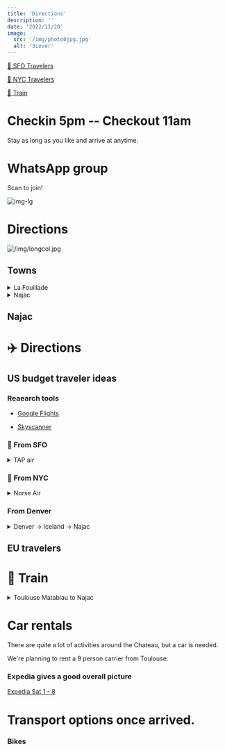 ```yaml
---
title: 'Directions'
description: ''
date: '2022/11/20'
image:
  src: '/img/photo0jpg.jpg'
  alt: '3cover'
---
```


[:link: SFO Travelers](#air-sfo)

[:link: NYC Travelers](#air-nyc)

[:link: Train](#train)

# Checkin 5pm -- Checkout 11am

Stay as long as you like and arrive at anytime.

# WhatsApp group

Scan to join!

![img-lg](/img/whatsapp.jpeg)


# <a id="directions"></a> Directions

![/img/longcol.jpg](/img/longcol.jpg)

## <a id="towns"></a> Towns

<details>
<summary>La Fouillade</summary>

5km --  nearest town to Chateau de Longcol

![/img/gm_lafouillade.png](/img/gm_lafouillade.png)

[Google Maps](https://www.google.com/maps/dir/12270+La+Fouillade,+France/Ch%C3%A2teau+de+Longcol/@44.2438778,2.0121223,15z/data=!3m1!4b1!4m14!4m13!1m5!1m1!1s0x12ada4b6ae78b717:0x406f69c2f431200!2m2!1d2.040994!2d44.2309399!1m5!1m1!1s0x12ada56e9787865d:0x1181b5eaab85982a!2m2!1d2.0022288!2d44.2557631!3e0)

</details>

<details>

<summary>Najac</summary>

8km from the chateâu.

![small_najac](/img/gm_najac.png)

[Google Maps](https://www.google.com/maps/dir/Gare+de+Najac,+12270+Najac,+France/Ch%C3%A2teau+de+Longcol/@44.2382667,1.977207,14z/data=!3m1!4b1!4m14!4m13!1m5!1m1!1s0x12adb01a929a02a1:0x95e568f2b1ba3e6b!2m2!1d1.9761888!2d44.2217376!1m5!1m1!1s0x12ada56e9787865d:0x1181b5eaab85982a!2m2!1d2.0022288!2d44.2557631!3e2)

</details>


## Najac


# :airplane: <a id="air"></a> Directions

## US budget traveler ideas

### Reaearch tools

- [Google Flights](https://www.google.com/travel/flights?authuser)

- [Skyscanner](https://www.skyscanner.com/)

### :bridge_at_night: <a id="air-sfo"></a> From SFO

<details>
<summary> TAP air</summary>

1. SFO nonstop to Lisbon $550 July 28th [TAP LINK](https://booking.flytap.com/booking/flights/deeplink?market=US&language=en&origin=SFO&destination=LIS&flightType=single&adt=1&chd=0&inf=0&flexibleDates=false&depDate=28.07.2023) (as of Jan 23)
2. LIS to Paris [SKY-SCANNER](https://www.skyscanner.com/transport/flights/lis/pari/230729/?adultsv2=1&cabinclass=economy&childrenv2=&inboundaltsenabled=false&outboundaltsenabled=false&preferdirects=false&rtn=0)

</details>

### :statue_of_liberty: <a id="air-nyc"></a> From NYC


<details>

<summary> Norse Air</summary>

1. 12:30am flight to Paris CDG. Lands at ~2pm
[Norse](https://flynorse.com/en-US/book/flights?adt=1&chd=0&inf=0&promoCode=&currency=USD&tripType=oneWay&from=JFK&to=CDG&departDate=2023-07-29T00:00:00)

![](/img/airlines/norse-jfk-cdg.png)

2. Afternoon Flight from Paris CDG to Toulouse [Skyscanner](https://www.skyscanner.com/transport/flights/cdg/tls/230630/?adultsv2=1&cabinclass=economy&childrenv2=&inboundaltsenabled=false&outboundaltsenabled=false&preferdirects=false&rtn=0)

</details>

### <a id="air-denver"></a> From Denver

<details>

<summary> Denver -> Iceland -> Najac </summary>


1. [Denver to Iceland](https://www.google.com/travel/explore?tfs=CBwQAxoqagwIAxIIL20vMDJjbDESCjIwMjMtMDctMzFyDAgEEggvbS8wMmo5eigAcAGCAQsI____________AUABSAGYAQKyARIYASABKgwIAhIIL20vMDZmbGc&tfu=GioaKAoSCW7NYv-s9FBAEQAAAACg4k5AEhIJIuJNBP6jHkAR_____5-mR8A)
2. [Iceland to Europe (BCN)](https://www.google.com/travel/explore?tfs=CBwQAxoqagwIAxIIL20vMDZmbGcSCjIwMjMtMDctMzFyDAgEEggvbS8wMmo5eigAcAGCAQsI____________AUABSAGYAQKyARIYASABKgwIAhIIL20vMDFmNjI&tfu=GioaKAoSCaRnwA0vC0lAESPqYA9eNTRAEhIJVve7fHQtQUARcld8wgc9HMA&hl=en-US)
3. BCN -> Najac (train)


</details>


## EU travelers



# :train2:  <a id="train"></a> Train

<details>

<summary>Toulouse Matabiau to Najac</summary>

We can arrange to pick folks up from Najac.

  - [SNCF](https://www.sncf.com/en/booking-itinerary/itinerary/results-list?uic1=OCE87611004&coordX1=&coordY1=&uic2=12167&coordX2=&coordY2=&date=1688191622&when=leave-at&label1=Toulouse%20Matabiau&label2=Najac%20(All%20stations)&typeDepart=ZONE_ARRET&typeArrivee=COMMUNE&listeCodesMode=0,1,2,3,4,5,6,7,8,9&origineCP=31000,31100,31200,31300,31400,31500&destinationCP=12270)

  There are 4 trains that leave from Toulouse: ~8am,1pm,5pm,7pm

  - [Google](https://www.google.com/maps/dir/Toulouse,+France/Najac,+France/@43.9128681,1.4337586,10z/data=!3m1!4b1!4m19!4m18!1m5!1m1!1s0x12aebb6fec7552ff:0x406f69c2f411030!2m2!1d1.444209!2d43.604652!1m5!1m1!1s0x12adb0122e4f1ddd:0xbef6d72b530e68e7!2m2!1d1.978425!2d44.21953!2m4!5e0!5e1!5e2!5e3!3e3)

</details>


# Car rentals

There are quite a lot of activities around the Chateau, but a car is needed.

We're planning to rent a 9 person carrier from Toulouse.


### Expedia gives a good overall picture

[Expedia Sat 1 - 8](https://www.expedia.com/carsearch?locn=Toulouse+%28TLS+-+Blagnac%29&loc2=&date1=7%2F1%2F2023&date2=7%2F8%2F2023&d1=2023-07-01&d2=2023-07-08&aarpcr=off&vend=&pickupIATACode=TLS&dpln=5459028&returnIATACode=&drid1=&time1=1030AM&time2=1030AM&olat=&olon=&dlat=&dlon=&dagv=1&subm=1&fdrp=0&ttyp=2&acop=2&rdus=10&rdct=1&styp=4&rfrr=page.Cars)


# Transport options once arrived.

### Bikes


